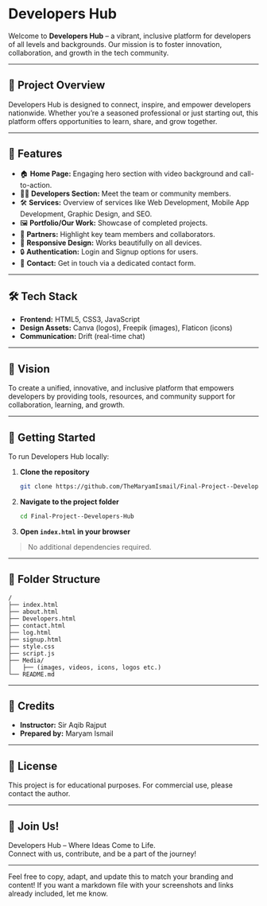 # Developers Hub

Welcome to **Developers Hub** – a vibrant, inclusive platform for developers of all levels and backgrounds. Our mission is to foster innovation, collaboration, and growth in the tech community.

---

## 🚀 Project Overview

Developers Hub is designed to connect, inspire, and empower developers nationwide. Whether you’re a seasoned professional or just starting out, this platform offers opportunities to learn, share, and grow together.

---

## 🌟 Features

- 🏠 **Home Page:** Engaging hero section with video background and call-to-action.
- 👩‍💻 **Developers Section:** Meet the team or community members.
- 🛠️ **Services:** Overview of services like Web Development, Mobile App Development, Graphic Design, and SEO.
- 🖼️ **Portfolio/Our Work:** Showcase of completed projects.
- 🤝 **Partners:** Highlight key team members and collaborators.
- 📱 **Responsive Design:** Works beautifully on all devices.
- 🔒 **Authentication:** Login and Signup options for users.
- 💬 **Contact:** Get in touch via a dedicated contact form.

---

## 🛠️ Tech Stack

- **Frontend:** HTML5, CSS3, JavaScript
- **Design Assets:** Canva (logos), Freepik (images), Flaticon (icons)
- **Communication:** Drift (real-time chat)

---
## 🎯 Vision

To create a unified, innovative, and inclusive platform that empowers developers by providing tools, resources, and community support for collaboration, learning, and growth.

---

## 🚩 Getting Started

To run Developers Hub locally:

1. **Clone the repository**
   ```bash
   git clone https://github.com/TheMaryamIsmail/Final-Project--Developers-Hub.git
   ```
2. **Navigate to the project folder**
   ```bash
   cd Final-Project--Developers-Hub
   ```
3. **Open `index.html` in your browser**

> No additional dependencies required.

---

## 📂 Folder Structure

```
/
├── index.html
├── about.html
├── Developers.html
├── contact.html
├── log.html
├── signup.html
├── style.css
├── script.js
├── Media/
│   ├── (images, videos, icons, logos etc.)
└── README.md
```

---

## 🤝 Credits

- **Instructor:** Sir Aqib Rajput
- **Prepared by:** Maryam Ismail

---

## 📜 License

This project is for educational purposes. For commercial use, please contact the author.

---

## 🙌 Join Us!

Developers Hub – Where Ideas Come to Life.  
Connect with us, contribute, and be a part of the journey!

---

Feel free to copy, adapt, and update this to match your branding and content! If you want a markdown file with your screenshots and links already included, let me know.
